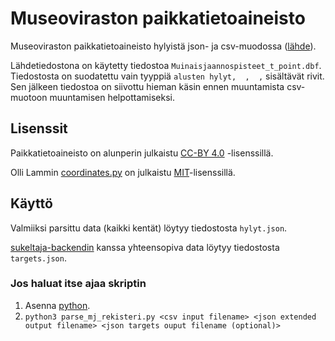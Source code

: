 # Museoviraston paikkatietoaineisto

Museoviraston paikkatietoaineisto hylyistä json- ja csv-muodossa ([lähde](https://www.museovirasto.fi/fi/palvelut-ja-ohjeet/tietojarjestelmat/kulttuuriympariston-tietojarjestelmat/kulttuuriympaeristoen-paikkatietoaineistot)).

Lähdetiedostona on käytetty tiedostoa `Muinaisjaannospisteet_t_point.dbf`. Tiedostosta on suodatettu vain tyyppiä `alusten hylyt,  ,  ,` sisältävät rivit. Sen jälkeen tiedostoa on siivottu hieman käsin ennen muuntamista csv-muotoon muuntamisen helpottamiseksi.

## Lisenssit

Paikkatietoaineisto on alunperin julkaistu
[CC-BY 4.0](http://paikkatieto.nba.fi/aineistot/tutkija.html) -lisenssillä.

Olli Lammin [coordinates.py](https://olammi.iki.fi/sw/coordinates/) on julkaistu [MIT](https://opensource.org/licenses/MIT)-lisenssillä.

## Käyttö

Valmiiksi parsittu data (kaikki kentät) löytyy tiedostosta `hylyt.json`.

[sukeltaja-backendin](https://github.com/Sukeltaja-App/sukeltaja-backend) kanssa yhteensopiva data löytyy tiedostosta `targets.json`.

### Jos haluat itse ajaa skriptin

1. Asenna [python](https://www.python.org/download/releases/3.0/).
2. `python3 parse_mj_rekisteri.py <csv input filename> <json extended output filename> <json targets ouput filename (optional)>`
